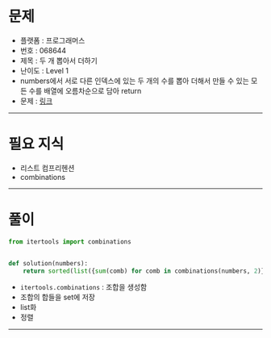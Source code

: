 # 문제
- 플랫폼 : 프로그래머스
- 번호 : 068644
- 제목 : 두 개 뽑아서 더하기
- 난이도 : Level 1
- numbers에서 서로 다른 인덱스에 있는 두 개의 수를 뽑아 더해서 만들 수 있는 모든 수를 배열에 오름차순으로 담아 return
- 문제 : <a href="https://school.programmers.co.kr/learn/courses/30/lessons/68644" target="_blank">링크</a>

---

# 필요 지식
- 리스트 컴프리헨션
- combinations

---

# 풀이
```python
from itertools import combinations


def solution(numbers):
    return sorted(list({sum(comb) for comb in combinations(numbers, 2)}))
```
- `itertools.combinations` : 조합을 생성함
- 조합의 합들을 set에 저장
- list화
- 정렬

---
